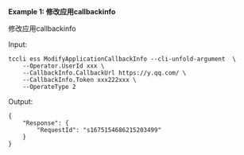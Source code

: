 **Example 1: 修改应用callbackinfo**

修改应用callbackinfo

Input: 

```
tccli ess ModifyApplicationCallbackInfo --cli-unfold-argument  \
    --Operator.UserId xxx \
    --CallbackInfo.CallbackUrl https://y.qq.com/ \
    --CallbackInfo.Token xxx222xxx \
    --OperateType 2
```

Output: 
```
{
    "Response": {
        "RequestId": "s1675154686215203499"
    }
}
```

